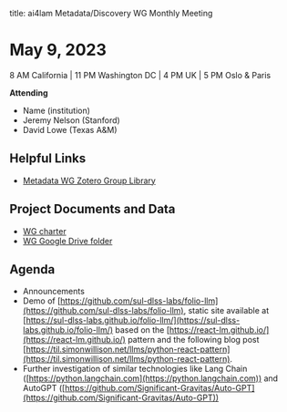 title: ai4lam Metadata/Discovery WG	 Monthly Meeting

# May 9, 2023

8 AM California | 11 PM Washington DC | 4 PM UK | 5 PM Oslo & Paris

**Attending**
* Name (institution)
* Jeremy Nelson (Stanford)
* David Lowe (Texas A&M)

## Helpful Links
* [Metadata WG Zotero Group Library](https://www.zotero.org/groups/2709151/ai4lam_metadata_wg/library)


## Project Documents and Data
* [WG charter](https://drive.google.com/file/d/1ypcx2F30siqr-KYOKFZtVv8h9PIS9a77/view?usp=sharing)
* [WG Google Drive folder](https://drive.google.com/drive/folders/1cpZtbjKadgD30794fD97XY-EChUSy2r9?usp=sharing)


## Agenda
* Announcements
* Demo of [https://github.com/sul-dlss-labs/folio-llm](https://github.com/sul-dlss-labs/folio-llm), static site available at [https://sul-dlss-labs.github.io/folio-llm/](https://sul-dlss-labs.github.io/folio-llm/) based on the [https://react-lm.github.io/](https://react-lm.github.io/) pattern and the following blog post [https://til.simonwillison.net/llms/python-react-pattern](https://til.simonwillison.net/llms/python-react-pattern).
* Further investigation of similar technologies like Lang Chain ([https://python.langchain.com](https://python.langchain.com)) and AutoGPT ([https://github.com/Significant-Gravitas/Auto-GPT](https://github.com/Significant-Gravitas/Auto-GPT)) 
